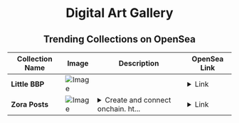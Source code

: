 <div align="center">

# Digital Art Gallery

## Trending Collections on OpenSea

| Collection Name                       | Image                                                                                     | Description                       | OpenSea Link                                                                                          |
|---------------------------------------|-------------------------------------------------------------------------------------------|-----------------------------------|--------------------------------------------------------------------------------------------------------|
| **Little BBP** | ![Image](https://i.seadn.io/s/raw/files/5958f883fb8bdc6744bf94abb4610138.gif?w=500&auto=format?w=200&auto=format) |  | <details><summary>Link</summary>[Little BBP](https://opensea.io/collection/little-bbp-47)</details> |
| **Zora Posts** | ![Image](https://i.seadn.io/s/raw/files/6742261d6591c84193f515a6f59ba642.jpg?w=500&auto=format?w=200&auto=format) | <details><summary>Create and connect onchain. ht...</summary>Create and connect onchain. https://zora.co</details> | <details><summary>Link</summary>[Zora Posts](https://opensea.io/collection/zora-posts-15043)</details> |

</div>